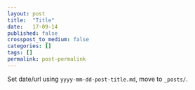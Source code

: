 ```yaml
---
layout: post
title:  "Title"
date:   17-09-14
published: false
crosspost_to_medium: false
categories: []
tags: []
permalink: post-permalink
---
```


Set date/url using `yyyy-mm-dd-post-title.md`, move to `_posts/`.



<!--more-->
